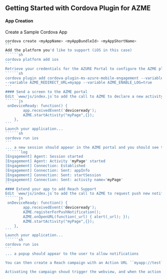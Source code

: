## Getting Started with Cordova Plugin for AZME
#### App Creation
Create a Sample Cordova App
``````sh
cordova create <myAppName> <myAppBundleId> <myAppShortName>
```
Add the platform you'd like to support (iOS in this case)
``````sh
cordova platform add ios
```
Retrieve your credentials for the AZURE Portal to configure the AZME plugin
``````sh
cordova plugin add cordova-plugin-ms-azure-mobile-engagement --variable AZME_IOS_COLLECTION=<yourCollection> --variable AZME_IOS_SDKKEY=<yourSDKKey> --variable AZME_IOS_APPID=<yourAppId> --variable AZME_IOS_REACH_ICON=Icon 
--variable AZME_REDIRECT_URL=myapp --variable AZME_ENABLE_LOG=true
```
#### Send a screen to the AZME portal
Edit `www/js/index.js`to add the call to AZME to declare a new activity once the ``deviceReady``event is received.
``````js
 onDeviceReady: function() {
        app.receivedEvent('deviceready');
        AZME.startActivity("myPage",{});
    },
```
Launch your application...
``````sh
cordova run ios
```
... a new session should appear in the AZME portal and you should see the following log in your iOS application
 ``````log
[Engagement] Agent: Session started
[Engagement] Agent: Activity 'myPage' started
[Engagement] Connection: Established
[Engagement] Connection: Sent: appInfo
[Engagement] Connection: Sent: startSession
[Engagement] Connection: Sent: activity name='myPage'
```
#### Extend your app to add Reach Support
Edit `www/js/index.js`to add the call to AZME to request push new notification, and declare an handler
``````js
 onDeviceReady: function() {
        app.receivedEvent('deviceready');
        AZME.registerForPushNotification();
        AZME.onOpenURL(function(_url) { alert(_url); });
        AZME.startActivity("myPage",{});
    },
```
Launch your application...
``````sh
cordova run ios
```
... a popup should appear to the user to allow notifications

You can then create a Reach campaign with an Action URL ``myapp://test``

Activating the campaign shoud trigger the webview, and when the action button is being pressed, the alert box in the handler should be triggered 



